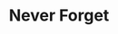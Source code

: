 ---
pid: llg104
title: Never Forget
location_transcription: dead center of Fairmount Park
coordinates: "[-75.188240527557, 39.971986131964]"
zipcode: '19003'
gen_neighborhood: 
neighborhood: 
outside_phl: 'Ardmore PA '
age: '16'
age_range: 13-19
instagram: 
image_file_name: llg_104.jpg
proposal_transcription: Represents the huge population of people that are struggling
  with alzheimers
topic: Health
topic_summary: '0'
type: 2D,Memorial,Image
keywords_other: alzheimers, dementia
credit: 
image_labels: 
twitter: 
facebook: 
permalink: "/monuments/llg104/"
layout: item-page
---